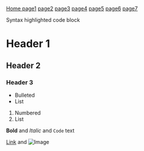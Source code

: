 [Home ](/index.md)
[page1](/page1.md)
[page2](/page2.md)
[page3](/page3.md)
[page4](/Page4.md)
[page5](/page5.md)
[page6](/page6.md)
[page7](/page7.md) 





Syntax highlighted code block

# Header 1
## Header 2
### Header 3

- Bulleted
- List

1. Numbered
2. List

**Bold** and _Italic_ and `Code` text

[Link](url) and ![Image](src)